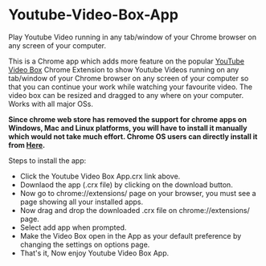 # Youtube-Video-Box-App
Play Youtube Video running in any tab/window of your Chrome browser on any screen of your computer.

This is a Chrome app which adds more feature on the popular [YouTube Video Box](https://chrome.google.com/webstore/detail/youtube-video-box/dokdgfodmeaaamnbpbaomjcidljofpio?hl=en) Chrome Extension to show Youtube Videos running on any tab/window of your Chrome browser on any screen of your computer so that you can continue your work while watching your favourite video. The video box can be resized and dragged to any where on your computer. Works with all major OSs.

**Since chrome web store has removed the support for chrome apps on Windows, Mac and Linux platforms, you will have to install it manually which would not take much effort. Chrome OS users can directly install it from [Here](https://chrome.google.com/webstore/detail/youtube-video-box-app/dgckcadkopmgllnndmkjheafhkcjmcgc).**

Steps to install the app:
* Click the Youtube Video Box App.crx link above.
* Downlaod the app (.crx file) by clicking on the download button.
* Now go to chrome://extensions/ page on your browser, you must see a page showing all your installed apps.
* Now drag and drop the downloaded .crx file on chrome://extensions/ page.
* Select add app when prompted.
* Make the Video Box open in the App as your default preference by changing the settings on options page.
* That's it, Now enjoy Youtube Video Box App.
